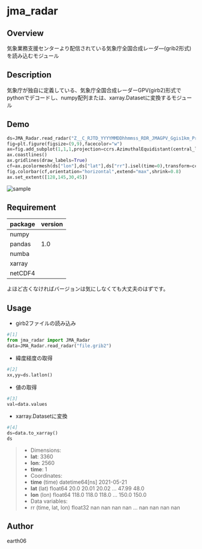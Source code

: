 # jma_radar

## Overview
気象業務支援センターより配信されている気象庁全国合成レーダ―(grib2形式)を読み込むモジュール

## Description
気象庁が独自に定義している、気象庁全国合成レーダーGPV(girb2)形式でpythonでデコードし、numpy配列または、xarray.Datasetに変換するモジュール

## Demo

```python
ds=JMA_Radar.read_radar("Z__C_RJTD_YYYYMMDDhhmmss_RDR_JMAGPV_Ggis1km_Prr10lv_ANAL_grib2.bin").to_xarray()
fig=plt.figure(figsize=(9,9),facecolor="w")
ax=fig.add_subplot(1,1,1,projection=ccrs.AzimuthalEquidistant(central_longitude=140))
ax.coastlines()
ax.gridlines(draw_labels=True)
cf=ax.pcolormesh(ds["lon"],ds["lat"],ds["rr"].isel(time=0),transform=ccrs.PlateCarree())
fig.colorbar(cf,orientation="horizontal",extend="max",shrink=0.8)
ax.set_extent([128,145,30,45])
```



![sample](C:\Users\kjkrs\OneDrive\Document\GitHub\jma_radar\sample.png)

## Requirement

| package | version |
| ------- | ------- |
| numpy   |         |
| pandas  | 1.0     |
| numba   |         |
| xarray  |         |
| netCDF4 |         |

よほど古くなければバージョンは気にしなくても大丈夫のはずです。

## Usage 

* girb2ファイルの読み込み

```python
#[1]
from jma_radar import JMA_Radar
data=JMA_Radar.read_radar("file.grib2")
```

* 緯度経度の取得

```python
#[2]
xx,yy=ds.latlon()
```

* 値の取得

```python
#[3]
val=data.values
```

* xarray.Datasetに変換

```python
#[4]
ds=data.to_xarray()
ds
```

>- Dimensions:
>  - **lat**: 3360
>  - **lon**: 2560
>  - **time**: 1
>- Coordinates:
>  - **time** (time) datetime64[ns] 2021-05-21
>  - **lat** (lat) float64 20.0 20.01 20.02 ... 47.99 48.0
>  - **lon** (lon) float64 118.0 118.0 118.0 ... 150.0 150.0
>- Data variables:
>  - rr (time, lat, lon) float32 nan nan nan nan ... nan nan nan nan

## Author
earth06
